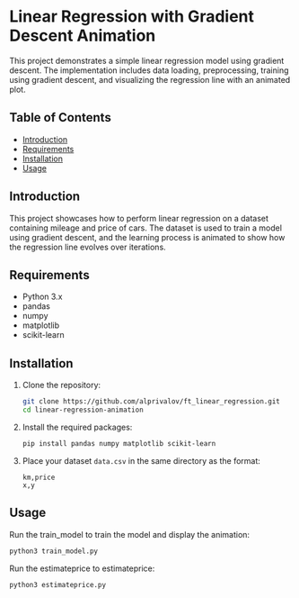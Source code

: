 # Linear Regression with Gradient Descent Animation

This project demonstrates a simple linear regression model using gradient descent. The implementation includes data loading, preprocessing, training using gradient descent, and visualizing the regression line with an animated plot.

## Table of Contents

- [Introduction](#introduction)
- [Requirements](#requirements)
- [Installation](#installation)
- [Usage](#usage)

## Introduction

This project showcases how to perform linear regression on a dataset containing mileage and price of cars. The dataset is used to train a model using gradient descent, and the learning process is animated to show how the regression line evolves over iterations.

## Requirements

- Python 3.x
- pandas
- numpy
- matplotlib
- scikit-learn

## Installation

1. Clone the repository:
    ```bash
    git clone https://github.com/alprivalov/ft_linear_regression.git
    cd linear-regression-animation
    ```

2. Install the required packages:
    ```bash
    pip install pandas numpy matplotlib scikit-learn
    ```

3. Place your dataset `data.csv` in the same directory as the format:
    ```csv
    km,price
    x,y
    ```

## Usage

Run the train_model to train the model and display the animation:
```bash
python3 train_model.py
```
Run the estimateprice to estimateprice:
```bash
python3 estimateprice.py
```
